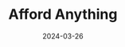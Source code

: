 ---
title: Afford Anything
type: podcast
link: https://affordanything.com/podcast/
date: 2024-03-26
image: ./images/afford-anything.jpg
tags: ["personal finance"]
---